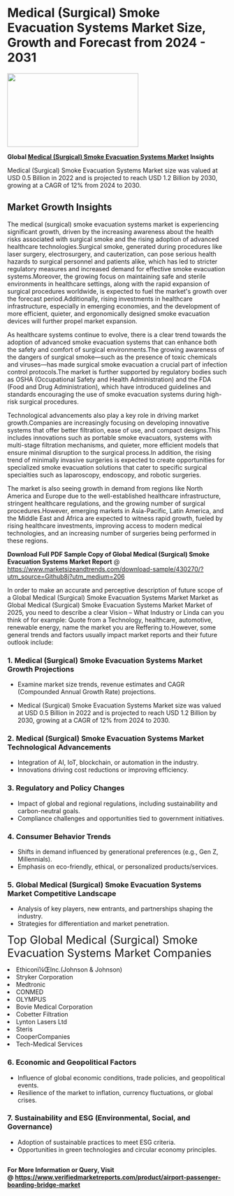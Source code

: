 <H1>Medical (Surgical) Smoke Evacuation Systems Market Size, Growth and Forecast from 2024 - 2031</H1><img class="aligncenter size-medium wp-image-584254" src="https://thirdeyenews.in/wp-content/uploads/2024/09/Global-Market-Research-300x168.jpeg" alt="" width="300" height="168" /><p><strong>Global&nbsp;<a href="https://www.marketsizeandtrends.com/download-sample/430270/?utm_source=Github8j?utm_medium=206">Medical (Surgical) Smoke Evacuation Systems Market</a> Insights</strong></p><p>Medical (Surgical) Smoke Evacuation Systems Market size was valued at USD 0.5 Billion in 2022 and is projected to reach USD 1.2 Billion by 2030, growing at a CAGR of 12% from 2024 to 2030.</p><p><h2>Market Growth Insights</h2> <p>The medical (surgical) smoke evacuation systems market is experiencing significant growth, driven by the increasing awareness about the health risks associated with surgical smoke and the rising adoption of advanced healthcare technologies.Surgical smoke, generated during procedures like laser surgery, electrosurgery, and cauterization, can pose serious health hazards to surgical personnel and patients alike, which has led to stricter regulatory measures and increased demand for effective smoke evacuation systems.Moreover, the growing focus on maintaining safe and sterile environments in healthcare settings, along with the rapid expansion of surgical procedures worldwide, is expected to fuel the market's growth over the forecast period.Additionally, rising investments in healthcare infrastructure, especially in emerging economies, and the development of more efficient, quieter, and ergonomically designed smoke evacuation devices will further propel market expansion.</p> <p>As healthcare systems continue to evolve, there is a clear trend towards the adoption of advanced smoke evacuation systems that can enhance both the safety and comfort of surgical environments.The growing awareness of the dangers of surgical smoke—such as the presence of toxic chemicals and viruses—has made surgical smoke evacuation a crucial part of infection control protocols.The market is further supported by regulatory bodies such as OSHA (Occupational Safety and Health Administration) and the FDA (Food and Drug Administration), which have introduced guidelines and standards encouraging the use of smoke evacuation systems during high-risk surgical procedures.</p> <p>Technological advancements also play a key role in driving market growth.Companies are increasingly focusing on developing innovative systems that offer better filtration, ease of use, and compact designs.This includes innovations such as portable smoke evacuators, systems with multi-stage filtration mechanisms, and quieter, more efficient models that ensure minimal disruption to the surgical process.In addition, the rising trend of minimally invasive surgeries is expected to create opportunities for specialized smoke evacuation solutions that cater to specific surgical specialties such as laparoscopy, endoscopy, and robotic surgeries.</p> <p>The market is also seeing growth in demand from regions like North America and Europe due to the well-established healthcare infrastructure, stringent healthcare regulations, and the growing number of surgical procedures.However, emerging markets in Asia-Pacific, Latin America, and the Middle East and Africa are expected to witness rapid growth, fueled by rising healthcare investments, improving access to modern medical technologies, and an increasing number of surgeries being performed in these regions.</p> <p><span class=""><strong>Download Full PDF Sample Copy of Global Medical (Surgical) Smoke Evacuation Systems Market Report</strong> @ <a href="https://www.marketsizeandtrends.com/download-sample/430270/?utm_source=Github8j?utm_medium=206" target="_blank">https://www.marketsizeandtrends.com/download-sample/430270/?utm_source=Github8j?utm_medium=206</a></span></p><p>In order to make an accurate and perceptive description of future scope of a Global&nbsp;Medical (Surgical) Smoke Evacuation Systems Market Market as Global&nbsp;Medical (Surgical) Smoke Evacuation Systems Market Market of 2025, you need to describe a clear Vision &ndash; What Industry or Linda can you think of for example: Quote from a Technology, healthcare, automotive, renewable energy, name the market you are Reffering to.However, some general trends and factors usually impact market reports and their future outlook include:</p><h3>1.&nbsp;<strong>Medical (Surgical) Smoke Evacuation Systems Market Growth Projections</strong></h3><ul><li>Examine market size trends, revenue estimates and CAGR (Compounded Annual Growth Rate) projections.</li><li><p>Medical (Surgical) Smoke Evacuation Systems Market size was valued at USD 0.5 Billion in 2022 and is projected to reach USD 1.2 Billion by 2030, growing at a CAGR of 12% from 2024 to 2030.</p></li></ul><h3>2.&nbsp;<strong>Medical (Surgical) Smoke Evacuation Systems Market Technological Advancements</strong></h3><ul><li>Integration of AI, IoT, blockchain, or automation in the industry.</li><li>Innovations driving cost reductions or improving efficiency.</li></ul><h3>3.&nbsp;<strong>Regulatory and Policy Changes</strong></h3><ul><li>Impact of global and regional regulations, including sustainability and carbon-neutral goals.</li><li>Compliance challenges and opportunities tied to government initiatives.</li></ul><h3>4.&nbsp;<strong>Consumer Behavior Trends</strong></h3><ul><li>Shifts in demand influenced by generational preferences (e.g., Gen Z, Millennials).</li><li>Emphasis on eco-friendly, ethical, or personalized products/services.</li></ul><h3>5.&nbsp;<strong>Global Medical (Surgical) Smoke Evacuation Systems Market Competitive Landscape</strong></h3><ul><li>Analysis of key players, new entrants, and partnerships shaping the industry.</li><li>Strategies for differentiation and market penetration.</li></ul><p data-pm-slice="1 1 []"><span style="color: inherit; font-family: inherit; font-size: 25px;">Top Global Medical (Surgical) Smoke Evacuation Systems Market Companies</span></p><div class="" data-test-id=""><p><li>Ethiconï¼ŒInc.(Johnson & Johnson)</li><li> Stryker Corporation</li><li> Medtronic</li><li> CONMED</li><li> OLYMPUS</li><li> Bovie Medical Corporation</li><li> Cobetter Filtration</li><li> Lynton Lasers Ltd</li><li> Steris</li><li> CooperCompanies</li><li> Tech-Medical Services</li></p></div><h3>6.&nbsp;<strong>Economic and Geopolitical Factors</strong></h3><ul><li>Influence of global economic conditions, trade policies, and geopolitical events.</li><li>Resilience of the market to inflation, currency fluctuations, or global crises.</li></ul><h3>7.&nbsp;<strong>Sustainability and ESG (Environmental, Social, and Governance)</strong></h3><ul><li>Adoption of sustainable practices to meet ESG criteria.</li><li>Opportunities in green technologies and circular economy principles.</li></ul><h2><strong style="font-size: 14px;">For More Information or Query, Visit @&nbsp;</strong><a style="background-color: #ffffff; font-size: 14px;" href="https://www.marketsizeandtrends.com/report/medical-surgical-smoke-evacuation-systems-market/" target="_blank">https://www.verifiedmarketreports.com/product/airport-passenger-boarding-bridge-market</a></h2>